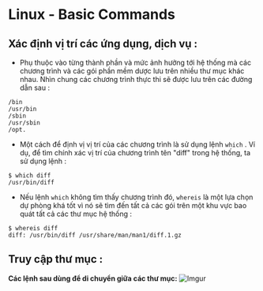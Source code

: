 # Linux - Basic Commands

## Xác định vị trí các ứng dụng, dịch vụ :
- Phụ thuộc vào từng thành phần và mức ảnh hưởng tới hệ thống mà các chương trình và các gói phần mềm dược lưu
trên nhiều thư mục khác nhau. Nhìn chung các chương trình thực thi sẽ được lưu trên các đường dẫn sau : 
```
/bin
/usr/bin
/sbin
/usr/sbin
/opt.
```

- Một cách để định vị vị trí của các chương trình là sử dụng lệnh `which` . Ví dụ, để tìm chính xác vị trí của 
chương trình tên "diff" trong hệ thống, ta sử dụng lệnh :
```
$ which diff
/usr/bin/diff
```
-  Nếu lệnh `which` không tìm thấy chương trình đó, `whereis` là một lựa chọn dự phòng khá tốt vì nó sẽ tìm đến 
tất cả các gói trên một khu vực bao quát tất cả các thư mục hệ thống :

```
$ whereis diff
diff: /usr/bin/diff /usr/share/man/man1/diff.1.gz

```

## Truy cập thư mục :

**Các lệnh sau dùng để di chuyển giữa các thư mục:**
![Imgur](https://i.imgur.com/wG8NdAN.png)



